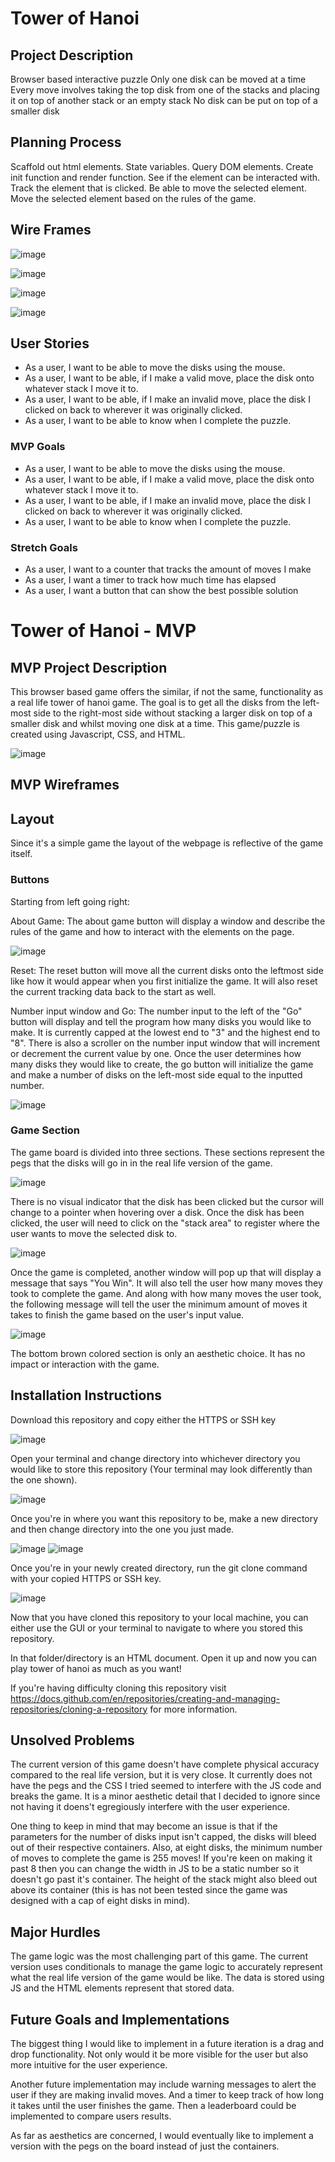# Tower of Hanoi

## Project Description

Browser based interactive puzzle
Only one disk can be moved at a time
Every move involves taking the top disk from one of the stacks and placing it on top of another stack or an empty stack
No disk can be put on top of a smaller disk

## Planning Process

Scaffold out html elements.
State variables.
Query DOM elements.
Create init function and render function.
See if the element can be interacted with.
Track the element that is clicked.
Be able to move the selected element.
Move the selected element based on the rules of the game.

## Wire Frames

![image](https://media.git.generalassemb.ly/user/40293/files/52ccdb00-56b1-11ec-839f-f559d7edc841)

![image](https://media.git.generalassemb.ly/user/40293/files/5bbdac80-56b1-11ec-8afd-8015992da9d4)

![image](https://media.git.generalassemb.ly/user/40293/files/61b38d80-56b1-11ec-8050-bd1ab6461356)

![image](https://media.git.generalassemb.ly/user/40293/files/69733200-56b1-11ec-9da9-377747edf4cf)

## User Stories
- As a user, I want to be able to move the disks using the mouse.
- As a user, I want to be able, if I make a valid move, place the disk onto whatever stack I move it to.
- As a user, I want to be able, if I make an invalid move, place the disk I clicked on back to wherever it was originally clicked.
- As a user, I want to be able to know when I complete the puzzle.

### MVP Goals
- As a user, I want to be able to move the disks using the mouse.
- As a user, I want to be able, if I make a valid move, place the disk onto whatever stack I move it to.
- As a user, I want to be able, if I make an invalid move, place the disk I clicked on back to wherever it was originally clicked.
- As a user, I want to be able to know when I complete the puzzle.

### Stretch Goals
- As a user, I want to a counter that tracks the amount of moves I make
- As a user, I want a timer to track how much time has elapsed
- As a user, I want a button that can show the best possible solution

# Tower of Hanoi - MVP

## MVP Project Description
This browser based game offers the similar, if not the same, functionality as a real life tower of hanoi game.  The goal is to get all the disks from the left-most side to the right-most side without stacking a larger disk on top of a smaller disk and whilst moving one disk at a time.  This game/puzzle is created using Javascript, CSS, and HTML.

![image](https://media.git.generalassemb.ly/user/40293/files/57a1cf80-59ce-11ec-8bb5-9eb372c945e8)

## MVP Wireframes

## Layout
Since it's a simple game the layout of the webpage is reflective of the game itself.

### Buttons
Starting from left going right:

About Game:
The about game button will display a window and describe the rules of the game and how to interact with the elements on the page.

![image](https://media.git.generalassemb.ly/user/40293/files/3be7fa80-59c9-11ec-8e46-2b9326793b6e)

Reset:
The reset button will move all the current disks onto the leftmost side like how it would appear when you first initialize the game.  It will also reset the current tracking data back to the start as well.

Number input window and Go:
The number input to the left of the "Go" button will display and tell the program how many disks you would like to make.  It is currently capped at the lowest end to "3" and the highest end to "8".  There is also a scroller on the number input window that will increment or decrement the current value by one.  Once the user determines how many disks they would like to create, the go button will initialize the game and make a number of disks on the left-most side equal to the inputted number.

![image](https://media.git.generalassemb.ly/user/40293/files/5d93b280-59c6-11ec-86c5-2bf2b29330a7)

### Game Section

The game board is divided into three sections.  These sections represent the pegs that the disks will go in in the real life version of the game.

![image](https://media.git.generalassemb.ly/user/40293/files/bf551c00-59c8-11ec-8404-3ea473c37a73)

There is no visual indicator that the disk has been clicked but the cursor will change to a pointer when hovering over a disk.  Once the disk has been clicked, the user will need to click on the "stack area" to register where the user wants to move the selected disk to.

![image](https://media.git.generalassemb.ly/user/40293/files/ff68ce80-59c9-11ec-8001-5ebab13ce603)

Once the game is completed, another window will pop up that will display a message that says "You Win".  It will also tell the user how many moves they took to complete the game.  And along with how many moves the user took, the following message will tell the user the minimum amount of moves it takes to finish the game based on the user's input value.

![image](https://media.git.generalassemb.ly/user/40293/files/99c91200-59ca-11ec-8d4f-1a5291411d3f)

The bottom brown colored section is only an aesthetic choice.  It has no impact or interaction with the game.

## Installation Instructions

Download this repository and copy either the HTTPS or SSH key

![image](https://media.git.generalassemb.ly/user/40293/files/1c060600-59cc-11ec-8edf-69440461309b)

Open your terminal and change directory into whichever directory you would like to store this repository (Your terminal may look differently than the one shown).

![image](https://media.git.generalassemb.ly/user/40293/files/edd4f600-59cc-11ec-8192-f6de6db9ac1f)

Once you're in where you want this repository to be, make a new directory and then change directory into the one you just made.

![image](https://media.git.generalassemb.ly/user/40293/files/a0f11f80-59cc-11ec-9636-f294469e2130)
![image](https://media.git.generalassemb.ly/user/40293/files/ce3dcd80-59cc-11ec-8945-eb81ab484fdd)

Once you're in your newly created directory, run the git clone command with your copied HTTPS or SSH key.

![image](https://media.git.generalassemb.ly/user/40293/files/57550480-59cd-11ec-8777-de29177830ad)

Now that you have cloned this repository to your local machine, you can either use the GUI or your terminal to navigate to where you stored this repository.

In that folder/directory is an HTML document.  Open it up and now you can play tower of hanoi as much as you want!

If you're having difficulty cloning this repository visit https://docs.github.com/en/repositories/creating-and-managing-repositories/cloning-a-repository for more information.

## Unsolved Problems

The current version of this game doesn't have complete physical accuracy compared to the real life version, but it is very close.  It currently does not have the pegs and the CSS I tried seemed to interfere with the JS code and breaks the game.  It is a minor aesthetic detail that I decided to ignore since not having it doens't egregiously interfere with the user experience.

One thing to keep in mind that may become an issue is that if the parameters for the number of disks input isn't capped, the disks will bleed out of their respective containers.  Also, at eight disks, the minimum number of moves to complete the game is 255 moves!  If you're keen on making it past 8 then you can change the width in JS to be a static number so it doesn't go past it's container.  The height of the stack might also bleed out above its container (this is has not been tested since the game was designed with a cap of eight disks in mind).

## Major Hurdles

The game logic was the most challenging part of this game.  The current version uses conditionals to manage the game logic to accurately represent what the real life version of the game would be like.  The data is stored using JS and the HTML elements represent that stored data.

## Future Goals and Implementations

The biggest thing I would like to implement in a future iteration is a drag and drop functionality.  Not only would it be more visible for the user but also more intuitive for the user experience.

Another future implementation may include warning messages to alert the user if they are making invalid moves.  And a timer to keep track of how long it takes until the user finishes the game.  Then a leaderboard could be implemented to compare users results.

As far as aesthetics are concerned, I would eventually like to implement a version with the pegs on the board instead of just the containers.
